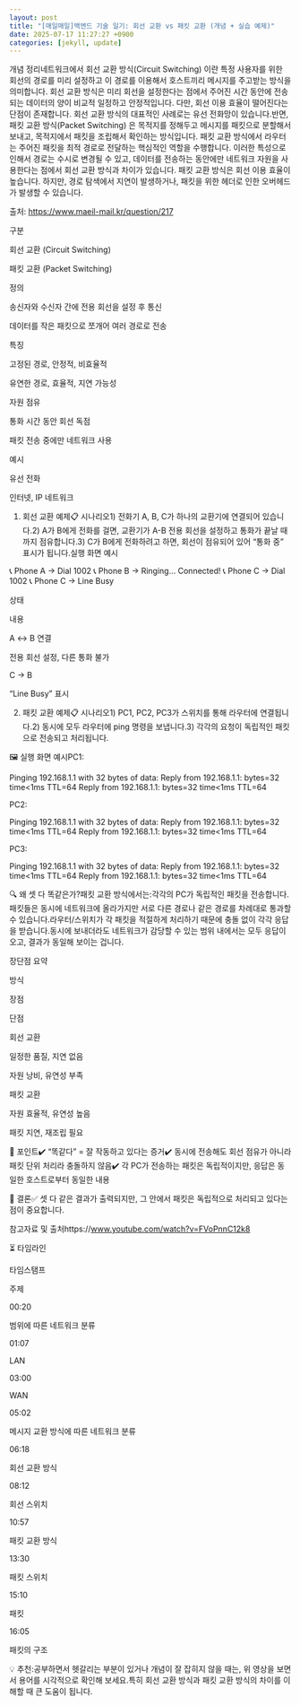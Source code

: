 ```yaml
---
layout: post
title: "[매일매일]백엔드 기술 일기: 회선 교환 vs 패킷 교환 (개념 + 실습 예제)" 
date: 2025-07-17 11:27:27 +0900
categories: [jekyll, update]
---
```







 개념 정리네트워크에서 회선 교환 방식(Circuit Switching) 이란 특정 사용자를 위한 회선의 경로를 미리 설정하고 이 경로를 이용해서 호스트끼리 메시지를 주고받는 방식을 의미합니다. 회선 교환 방식은 미리 회선을 설정한다는 점에서 주어진 시간 동안에 전송되는 데이터의 양이 비교적 일정하고 안정적입니다. 다만, 회선 이용 효율이 떨어진다는 단점이 존재합니다. 회선 교환 방식의 대표적인 사례로는 유선 전화망이 있습니다.​반면, 패킷 교환 방식(Packet Switching) 은 목적지를 정해두고 메시지를 패킷으로 분할해서 보내고, 목적지에서 패킷을 조립해서 확인하는 방식입니다. 패킷 교환 방식에서 라우터는 주어진 패킷을 최적 경로로 전달하는 핵심적인 역할을 수행합니다. 이러한 특성으로 인해서 경로는 수시로 변경될 수 있고, 데이터를 전송하는 동안에만 네트워크 자원을 사용한다는 점에서 회선 교환 방식과 차이가 있습니다. 패킷 교환 방식은 회선 이용 효율이 높습니다. 하지만, 경로 탐색에서 지연이 발생하거나, 패킷을 위한 헤더로 인한 오버헤드가 발생할 수 있습니다.




 







출처: https://www.maeil-mail.kr/question/217










구분

회선 교환 (Circuit Switching)

패킷 교환 (Packet Switching)

정의

송신자와 수신자 간에 전용 회선을 설정 후 통신

데이터를 작은 패킷으로 쪼개어 여러 경로로 전송

특징

고정된 경로, 안정적, 비효율적

유연한 경로, 효율적, 지연 가능성

자원 점유

통화 시간 동안 회선 독점

패킷 전송 중에만 네트워크 사용

예시

유선 전화

인터넷, IP 네트워크






 







 



1. 회선 교환 예제📋 시나리오1) 전화기 A, B, C가 하나의 교환기에 연결되어 있습니다.2) A가 B에게 전화를 걸면, 교환기가 A-B 전용 회선을 설정하고 통화가 끝날 때까지 점유합니다.3) C가 B에게 전화하려고 하면, 회선이 점유되어 있어 “통화 중” 표시가 됩니다.​실행 화면 예시




 




📞 Phone A → Dial 1002
📞 Phone B → Ringing… Connected!
📞 Phone C → Dial 1002
📞 Phone C → Line Busy






 





상태

내용

A ↔ B 연결

전용 회선 설정, 다른 통화 불가

C → B

“Line Busy” 표시






 







 



2. 패킷 교환 예제📋 시나리오1) PC1, PC2, PC3가 스위치를 통해 라우터에 연결됩니다.2) 동시에 모두 라우터에 ping 명령을 보냅니다.3) 각각의 요청이 독립적인 패킷으로 전송되고 처리됩니다.




 







 



🖼️ 실행 화면 예시PC1:




 




Pinging 192.168.1.1 with 32 bytes of data:
Reply from 192.168.1.1: bytes=32 time<1ms TTL=64
Reply from 192.168.1.1: bytes=32 time<1ms TTL=64






 



PC2:




 




Pinging 192.168.1.1 with 32 bytes of data:
Reply from 192.168.1.1: bytes=32 time<1ms TTL=64
Reply from 192.168.1.1: bytes=32 time<1ms TTL=64






 



PC3:




 




Pinging 192.168.1.1 with 32 bytes of data:
Reply from 192.168.1.1: bytes=32 time<1ms TTL=64
Reply from 192.168.1.1: bytes=32 time<1ms TTL=64






 



🔍 왜 셋 다 똑같은가?패킷 교환 방식에서는:각각의 PC가 독립적인 패킷을 전송합니다.패킷들은 동시에 네트워크에 올라가지만 서로 다른 경로나 같은 경로를 차례대로 통과할 수 있습니다.라우터/스위치가 각 패킷을 적절하게 처리하기 때문에 충돌 없이 각각 응답을 받습니다.​동시에 보내더라도 네트워크가 감당할 수 있는 범위 내에서는 모두 응답이 오고, 결과가 동일해 보이는 겁니다.




 







 



 장단점 요약




 





방식

장점

단점

회선 교환

일정한 품질, 지연 없음

자원 낭비, 유연성 부족

패킷 교환

자원 효율적, 유연성 높음

패킷 지연, 재조립 필요






 







 



📌 포인트✔️ “똑같다” = 잘 작동하고 있다는 증거✔️ 동시에 전송해도 회선 점유가 아니라 패킷 단위 처리라 충돌하지 않음✔️ 각 PC가 전송하는 패킷은 독립적이지만, 응답은 동일한 호스트로부터 동일한 내용




 







 



🔷 결론✅ 셋 다 같은 결과가 출력되지만, 그 안에서 패킷은 독립적으로 처리되고 있다는 점이 중요합니다.




 







 



참고자료 및 출처https://www.youtube.com/watch?v=FVoPnnC12k8




 











⏳ 타임라인




 





타임스탬프

주제

00:20

범위에 따른 네트워크 분류

01:07

LAN

03:00

WAN

05:02

메시지 교환 방식에 따른 네트워크 분류

06:18

회선 교환 방식

08:12

회선 스위치

10:57

패킷 교환 방식

13:30

패킷 스위치

15:10

패킷

16:05

패킷의 구조






 







 



💡 추천:공부하면서 헷갈리는 부분이 있거나 개념이 잘 잡히지 않을 때는, 위 영상을 보면서 용어를 시각적으로 확인해 보세요.특히 회선 교환 방식과 패킷 교환 방식의 차이를 이해할 때 큰 도움이 됩니다.




 
